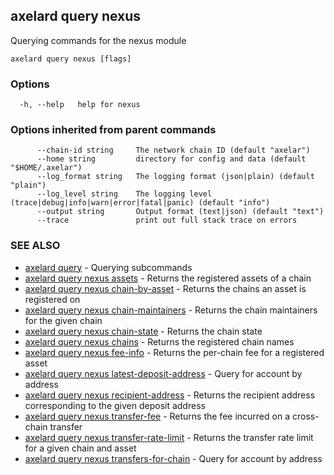 ## axelard query nexus

Querying commands for the nexus module

```
axelard query nexus [flags]
```

### Options

```
  -h, --help   help for nexus
```

### Options inherited from parent commands

```
      --chain-id string     The network chain ID (default "axelar")
      --home string         directory for config and data (default "$HOME/.axelar")
      --log_format string   The logging format (json|plain) (default "plain")
      --log_level string    The logging level (trace|debug|info|warn|error|fatal|panic) (default "info")
      --output string       Output format (text|json) (default "text")
      --trace               print out full stack trace on errors
```

### SEE ALSO

- [axelard query](/cli-docs/v0_31_1/axelard_query) - Querying subcommands
- [axelard query nexus assets](/cli-docs/v0_31_1/axelard_query_nexus_assets) - Returns the registered assets of a chain
- [axelard query nexus chain-by-asset](/cli-docs/v0_31_1/axelard_query_nexus_chain-by-asset) - Returns the chains an asset is registered on
- [axelard query nexus chain-maintainers](/cli-docs/v0_31_1/axelard_query_nexus_chain-maintainers) - Returns the chain maintainers for the given chain
- [axelard query nexus chain-state](/cli-docs/v0_31_1/axelard_query_nexus_chain-state) - Returns the chain state
- [axelard query nexus chains](/cli-docs/v0_31_1/axelard_query_nexus_chains) - Returns the registered chain names
- [axelard query nexus fee-info](/cli-docs/v0_31_1/axelard_query_nexus_fee-info) - Returns the per-chain fee for a registered asset
- [axelard query nexus latest-deposit-address](/cli-docs/v0_31_1/axelard_query_nexus_latest-deposit-address) - Query for account by address
- [axelard query nexus recipient-address](/cli-docs/v0_31_1/axelard_query_nexus_recipient-address) - Returns the recipient address corresponding to the given deposit address
- [axelard query nexus transfer-fee](/cli-docs/v0_31_1/axelard_query_nexus_transfer-fee) - Returns the fee incurred on a cross-chain transfer
- [axelard query nexus transfer-rate-limit](/cli-docs/v0_31_1/axelard_query_nexus_transfer-rate-limit) - Returns the transfer rate limit for a given chain and asset
- [axelard query nexus transfers-for-chain](/cli-docs/v0_31_1/axelard_query_nexus_transfers-for-chain) - Query for account by address
